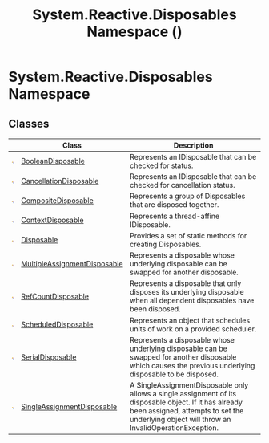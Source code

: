 ﻿---
title: System.Reactive.Disposables Namespace ()
TOCTitle: System.Reactive.Disposables
ms:assetid: N:System.Reactive.Disposables
ms:mtpsurl: https://msdn.microsoft.com/en-us/library/system.reactive.disposables(v=VS.103)
ms:contentKeyID: 36068507
ms.date: 06/28/2011
mtps_version: v=VS.103
f1_keywords:
- System.Reactive.Disposables
dev_langs:
- CSharp
- JScript
- VB
- FSharp
---

# System.Reactive.Disposables Namespace

## Classes

<table>
<thead>
<tr class="header">
<th> </th>
<th>Class</th>
<th>Description</th>
</tr>
</thead>
<tbody>
<tr class="odd">
<td><img src="images\Hh212009.pubclass(en-us,VS.103).gif" title="Public class" alt="Public class" /></td>
<td><a href="hh229692(v=vs.103).md">BooleanDisposable</a></td>
<td>Represents an IDisposable that can be checked for status.</td>
</tr>
<tr class="even">
<td><img src="images\Hh212009.pubclass(en-us,VS.103).gif" title="Public class" alt="Public class" /></td>
<td><a href="hh212123(v=vs.103).md">CancellationDisposable</a></td>
<td>Represents an IDisposable that can be checked for cancellation status.</td>
</tr>
<tr class="odd">
<td><img src="images\Hh212009.pubclass(en-us,VS.103).gif" title="Public class" alt="Public class" /></td>
<td><a href="hh228980(v=vs.103).md">CompositeDisposable</a></td>
<td>Represents a group of Disposables that are disposed together.</td>
</tr>
<tr class="even">
<td><img src="images\Hh212009.pubclass(en-us,VS.103).gif" title="Public class" alt="Public class" /></td>
<td><a href="hh229422(v=vs.103).md">ContextDisposable</a></td>
<td>Represents a thread-affine IDisposable.</td>
</tr>
<tr class="odd">
<td><img src="images\Hh212009.pubclass(en-us,VS.103).gif" title="Public class" alt="Public class" /></td>
<td><a href="hh229792(v=vs.103).md">Disposable</a></td>
<td>Provides a set of static methods for creating Disposables.</td>
</tr>
<tr class="even">
<td><img src="images\Hh212009.pubclass(en-us,VS.103).gif" title="Public class" alt="Public class" /></td>
<td><a href="hh288949(v=vs.103).md">MultipleAssignmentDisposable</a></td>
<td>Represents a disposable whose underlying disposable can be swapped for another disposable.</td>
</tr>
<tr class="odd">
<td><img src="images\Hh212009.pubclass(en-us,VS.103).gif" title="Public class" alt="Public class" /></td>
<td><a href="hh229143(v=vs.103).md">RefCountDisposable</a></td>
<td>Represents a disposable that only disposes its underlying disposable when all dependent disposables have been disposed.</td>
</tr>
<tr class="even">
<td><img src="images\Hh212009.pubclass(en-us,VS.103).gif" title="Public class" alt="Public class" /></td>
<td><a href="hh229366(v=vs.103).md">ScheduledDisposable</a></td>
<td>Represents an object that schedules units of work on a provided scheduler.</td>
</tr>
<tr class="odd">
<td><img src="images\Hh212009.pubclass(en-us,VS.103).gif" title="Public class" alt="Public class" /></td>
<td><a href="hh303935(v=vs.103).md">SerialDisposable</a></td>
<td>Represents a disposable whose underlying disposable can be swapped for another disposable which causes the previous underlying disposable to be disposed.</td>
</tr>
<tr class="even">
<td><img src="images\Hh212009.pubclass(en-us,VS.103).gif" title="Public class" alt="Public class" /></td>
<td><a href="hh315004(v=vs.103).md">SingleAssignmentDisposable</a></td>
<td>A SingleAssignmentDisposable only allows a single assignment of its disposable object. If it has already been assigned, attempts to set the underlying object will throw an InvalidOperationException.</td>
</tr>
</tbody>
</table>

